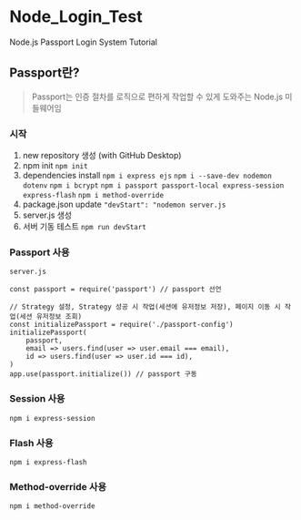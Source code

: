 # Node_Login_Test
 Node.js Passport Login System Tutorial

## Passport란?
>Passport는 인증 절차를 로직으로 편하게 작업할 수 있게 도와주는 Node.js 미들웨어임

### 시작
1. new repository 생성 (with GitHub Desktop)
2. npm init
```npm init```
3. dependencies install
```npm i express ejs```
```npm i --save-dev nodemon dotenv```
```npm i bcrypt```
```npm i passport passport-local express-session express-flash```
```npm i method-override```
4. package.json update
```"devStart": "nodemon server.js```
5. server.js 생성
6. 서버 기동 테스트
```npm run devStart```

### Passport 사용
`server.js`
```
const passport = require('passport') // passport 선언

// Strategy 설정, Strategy 성공 시 작업(세션에 유저정보 저장), 페이지 이동 시 작업(세션 유저정보 조회)
const initializePassport = require('./passport-config') 
initializePassport(
    passport, 
    email => users.find(user => user.email === email),
    id => users.find(user => user.id === id),
)
app.use(passport.initialize()) // passport 구동
```

### Session 사용
```npm i express-session```

### Flash 사용
```npm i express-flash```

### Method-override 사용
```npm i method-override```
